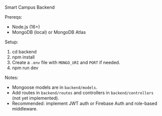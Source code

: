 Smart Campus Backend

Prereqs:
- Node.js (16+)
- MongoDB (local) or MongoDB Atlas

Setup:
1. cd backend
2. npm install
3. Create a `.env` file with `MONGO_URI` and `PORT` if needed.
4. npm run dev

Notes:
- Mongoose models are in `backend/models`.
- Add routes in `backend/routes` and controllers in `backend/controllers` (not yet implemented).
- Recommended: implement JWT auth or Firebase Auth and role-based middleware.
